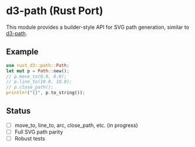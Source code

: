 # d3-path (Rust Port)

This module provides a builder-style API for SVG path generation, similar to [d3-path](https://github.com/d3/d3-path).

## Example
```rust
use rust_d3::path::Path;
let mut p = Path::new();
// p.move_to(0.0, 0.0);
// p.line_to(10.0, 10.0);
// p.close_path();
println!("{}", p.to_string());
```

## Status
- [ ] move_to, line_to, arc, close_path, etc. (in progress)
- [ ] Full SVG path parity
- [ ] Robust tests

